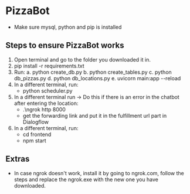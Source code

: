 # PizzaBot
- Make sure mysql, python and pip is installed
  
## Steps to ensure PizzaBot works
1. Open terminal and go to the folder you downloaded it in.
2. pip install -r requirements.txt
3. Run:
    a. python create_db.py
    b. python create_tables.py
    c. python db_pizzas.py
    d. python db_locations.py
    e. uvicorn main:app --reload
4. In a different terminal, run:
    - python scheduler.py
5. In a different terminal run -> Do this if there is an error in the chatbot after entering the location:
    - .\ngrok http 8000
    - get the forwarding link and put it in the fulfillment url part in Dialogflow
6. In a different terminal, run:
    - cd frontend
    - npm start

## Extras
- In case ngrok doesn't work, install it by going to ngrok.com, follow the steps and replace the ngrok.exe with the new one you have downloaded. 

